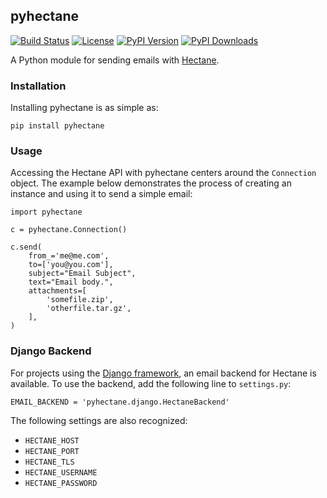 ## pyhectane

[![Build Status](https://travis-ci.org/hectane/python-hectane.svg)](https://travis-ci.org/hectane/python-hectane)
[![License](http://img.shields.io/badge/license-MIT-yellow.svg)](http://opensource.org/licenses/MIT)
[![PyPI Version](http://img.shields.io/pypi/v/pyhectane.svg)](https://pypi.python.org/pypi/pyhectane)
[![PyPI Downloads](http://img.shields.io/pypi/dm/pyhectane.svg)](https://pypi.python.org/pypi/pyhectane)

A Python module for sending emails with [Hectane](https://github.com/hectane/hectane).

### Installation

Installing pyhectane is as simple as:

    pip install pyhectane

### Usage

Accessing the Hectane API with pyhectane centers around the `Connection` object. The example below demonstrates the process of creating an instance and using it to send a simple email:

    import pyhectane

    c = pyhectane.Connection()

    c.send(
        from_='me@me.com',
        to=['you@you.com'],
        subject="Email Subject",
        text="Email body.",
        attachments=[
            'somefile.zip',
            'otherfile.tar.gz',
        ],
    )

### Django Backend

For projects using the [Django framework](https://www.djangoproject.com/), an email backend for Hectane is available. To use the backend, add the following line to `settings.py`:

    EMAIL_BACKEND = 'pyhectane.django.HectaneBackend'

The following settings are also recognized:

- `HECTANE_HOST`
- `HECTANE_PORT`
- `HECTANE_TLS`
- `HECTANE_USERNAME`
- `HECTANE_PASSWORD`
